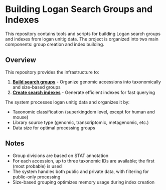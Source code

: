 # Building Logan Search Groups and Indexes

This repository contains tools and scripts for building Logan search groups and indexes from logan unitig data. The project is organized into two main components: group creation and index building.


## Overview

This repository provides the infrastructure to:

1. **[Build search groups](build_groups/README.md)** - Organize genomic accessions into taxonomically and size-based groups
2. **[Create search indexes](build_indexes/README.md)** - Generate efficient indexes for fast querying

The system processes logan unitig data and organizes it by:
- Taxonomic classification (superkingdom level, except for human and mouse)
- Library source type (genomic, transcriptomic, metagenomic, etc.)
- Data size for optimal processing groups

## Notes

- Group divisions are based on STAT annotation
- For each accession, up to three taxonomic IDs are available; the first (most probable) is used
- The system handles both public and private data, with filtering for public-only processing
- Size-based grouping optimizes memory usage during index creation

